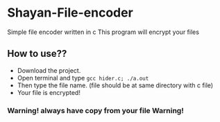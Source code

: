 # Shayan-File-encoder
Simple file encoder written in c
This program will encrypt your files

## How to use??
- Download the project.
- Open terminal and type `gcc hider.c; ./a.out`
- Then type the file name. (file should be at same directory with c file)
- Your file is encrypted!

### Warning! always have copy from your file Warning!

